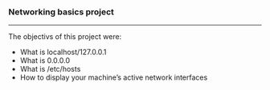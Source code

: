 ### Networking basics project
***
The objectivs of this project were:
<br>
- What is localhost/127.0.0.1
- What is 0.0.0.0
- What is /etc/hosts
- How to display your machine’s active network interfaces

